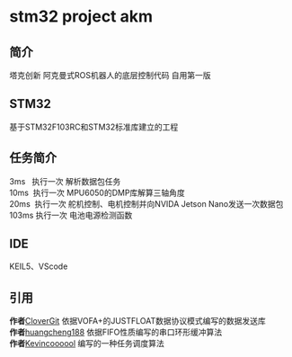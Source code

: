 #  **stm32 project akm** 
## 简介
塔克创新 阿克曼式ROS机器人的底层控制代码 自用第一版

## STM32
基于STM32F103RC和STM32标准库建立的工程

## 任务简介
3ms&nbsp;&nbsp;&nbsp;执行一次 解析数据包任务  
10ms&nbsp;&nbsp;执行一次 MPU6050的DMP库解算三轴角度  
20ms&nbsp;&nbsp;执行一次 舵机控制、电机控制并向NVIDA Jetson Nano发送一次数据包  
103ms&nbsp;执行一次 电池电源检测函数

## IDE
KEIL5、VScode

## 引用
**作者**[CloverGit](https://github.com/CloverGit/Vofa-Plus-Protocol-Driver) 依据VOFA+的JUSTFLOAT数据协议模式编写的数据发送库  
**作者**[huangcheng188](https://blog.csdn.net/HC_huangcheng/article/details/101762634) 依据FIFO性质编写的串口环形缓冲算法  
**作者**[Kevincoooool](https://github.com/Kevincoooool/2018-NXP-CUIT-WD) 编写的一种任务调度算法
